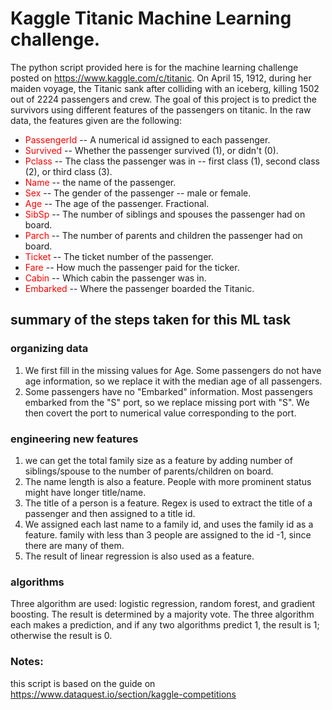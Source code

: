 # Kaggle Titanic Machine Learning challenge.
The python script provided here is for the machine learning challenge posted on https://www.kaggle.com/c/titanic. On April 15, 1912, during her maiden voyage, the Titanic sank after colliding with an iceberg, killing 1502 out of 2224 passengers and crew. The goal of this project is to predict the survivors using different features of the passengers on titanic. In the raw data, the features given are the following:

* <font color="red">PassengerId </font> -- A numerical id assigned to each passenger.
* <font color="red">Survived </font> -- Whether the passenger survived (1), or didn't (0).
* <font color="red">Pclass </font> -- The class the passenger was in -- first class (1), second class (2), or third class (3).
* <font color="red">Name </font> -- the name of the passenger.
* <font color="red">Sex </font> -- The gender of the passenger -- male or female.
* <font color="red">Age </font> -- The age of the passenger. Fractional.
* <font color="red">SibSp </font> -- The number of siblings and spouses the passenger had on board.
* <font color="red">Parch </font> -- The number of parents and children the passenger had on board.
* <font color="red">Ticket </font> -- The ticket number of the passenger.
* <font color="red">Fare </font> -- How much the passenger paid for the ticker.
* <font color="red">Cabin </font> -- Which cabin the passenger was in.
* <font color="red">Embarked </font>-- Where the passenger boarded the Titanic.

## summary of the steps taken for this ML task
### organizing data
1. We first fill in the missing values for Age. Some passengers do not have age information, so we replace it with the median age of all passengers.
2. Some passengers have no "Embarked" information. Most passengers embarked from the "S" port, so we replace missing port with "S". We then covert the port to numerical value corresponding to the port.

### engineering new features
1. we can get the total family size as a feature by adding number of siblings/spouse to the number of parents/children on board.
2. The name length is also a feature. People with more prominent status might have longer title/name.
3. The title of a person is a feature. Regex is used to extract the title of a passenger and then assigned to a title id.
4. We assigned each last name to a family id, and uses the family id as a feature. family with less than 3 people are assigned to the id -1, since there are many of them.
5. The result of linear regression is also used as a feature.

### algorithms
Three algorithm are used: logistic regression, random forest, and gradient boosting. The result is determined by a majority vote. The three algorithm each makes a prediction, and if any two algorithms predict 1, the result is 1; otherwise the result is 0.


### Notes:
this script is based on the guide on https://www.dataquest.io/section/kaggle-competitions
